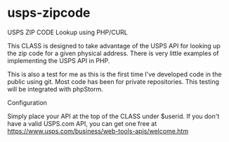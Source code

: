 # usps-zipcode
USPS ZIP CODE Lookup using PHP/CURL

This CLASS is designed to take advantage of the USPS API for looking up the zip code for a given physical address. There is very little examples of implementing the USPS API in PHP. 

This is also a test for me as this is the first time I've developed code in the public using git. Most code has been for private repositories. This testing will be integrated with phpStorm.
  
Configuration

Simply place your API at the top of the CLASS under $userid. If you don't have a valid USPS.com API, you can get one free at https://www.usps.com/business/web-tools-apis/welcome.htm 
